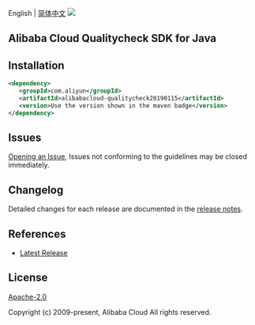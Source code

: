 English | [简体中文](README-CN.md)
![](https://aliyunsdk-pages.alicdn.com/icons/AlibabaCloud.svg)

## Alibaba Cloud Qualitycheck SDK for Java

## Installation

```xml
<dependency>
   <groupId>com.aliyun</groupId>
   <artifactId>alibabacloud-qualitycheck20190115</artifactId>
   <version>Use the version shown in the maven badge</version>
</dependency>
```

## Issues
[Opening an Issue](https://github.com/aliyun/alibabacloud-java-async-sdk/issues/new), Issues not conforming to the guidelines may be closed immediately.

## Changelog
Detailed changes for each release are documented in the [release notes](./ChangeLog.txt).

## References
* [Latest Release](https://github.com/aliyun/alibabacloud-async-java-sdk/)

## License
[Apache-2.0](http://www.apache.org/licenses/LICENSE-2.0)

Copyright (c) 2009-present, Alibaba Cloud All rights reserved.